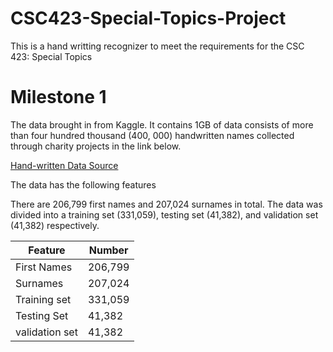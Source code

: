 # CSC423-Special-Topics-Project
This is a hand writting recognizer to meet the requirements for the CSC 423: Special Topics


# Milestone 1

The data brought in  from Kaggle. It contains 1GB of data consists of more than four hundred thousand (400, 000) handwritten names collected through charity projects in the link below.

[ Hand-written Data Source ](https://www.kaggle.com/datasets/landlord/handwriting-recognition?resource=download)

The data has the following features

There are 206,799 first names and 207,024 surnames in total. The data was divided into a training set (331,059), testing set (41,382), and validation set (41,382) respectively.


| Feature | Number |
| ---------| --------|
| First Names | 206,799 |
| Surnames | 207,024 |
| Training set | 331,059 |
| Testing Set | 41,382 |
| validation set | 41,382 |

